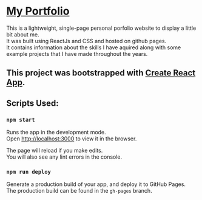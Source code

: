 # [My Portfolio](https://colestankov.com/)

This is a lightweight, single-page personal porfolio website to display a little bit about me.\
It was built using ReactJs and CSS and hosted on github pages.\
It contains information about the skills I have aquired along with some example projects that I have made throughout the years.

## This project was bootstrapped with [Create React App](https://github.com/facebook/create-react-app).

## Scripts Used:

### `npm start`

Runs the app in the development mode.\
Open [http://localhost:3000](http://localhost:3000) to view it in the browser.

The page will reload if you make edits.\
You will also see any lint errors in the console.

### `npm run deploy`

Generate a production build of your app, and deploy it to GitHub Pages.\
The production build can be found in the `gh-pages` branch.
